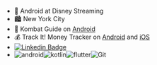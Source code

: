 - 🤖 Android at Disney Streaming
- 🏙️ New York City
- 👊 Kombat Guide on [Android](https://play.google.com/store/apps/details?id=com.kombatguide.greeninjalabs.kombat_guide&hl=en)
- 💰 Track It! Money Tracker on [Android](https://play.google.com/store/apps/details?id=com.caselabs.trackit&hl=en_US&gl=US) and [iOS](https://apps.apple.com/us/app/track-it-money-tracker/id6446436027)
- [![Linkedin Badge](https://img.shields.io/badge/-taylorcase-blue?style=flat-square&logo=Linkedin&logoColor=white&link=https://www.linkedin.com/in/taylor-case/)](https://www.linkedin.com/in/taylor-case/)
- ![android](https://img.shields.io/badge/-Android-black?style=flat-square&logo=Android)![kotlin](https://img.shields.io/badge/-Kotlin-black?style=flat-square&logo=Kotlin)![flutter](https://img.shields.io/badge/-Flutter-black?style=flat-square&logo=Flutter)![Git](https://img.shields.io/badge/-Git-black?style=flat-square&logo=git)
